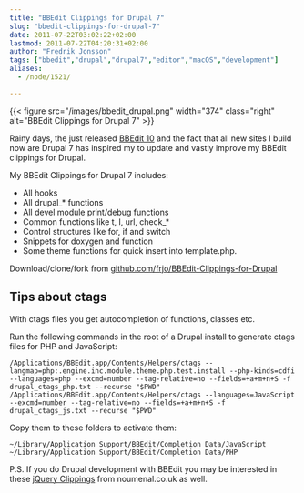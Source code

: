 ```yaml
---
title: "BBEdit Clippings for Drupal 7"
slug: "bbedit-clippings-for-drupal-7"
date: 2011-07-22T03:02:22+02:00
lastmod: 2011-07-22T04:20:31+02:00
author: "Fredrik Jonsson"
tags: ["bbedit","drupal","drupal7","editor","macOS","development"]
aliases:
  - /node/1521/

---
```


{{< figure src="/images/bbedit_drupal.png" width="374" class="right" alt="BBEdit Clippings for Drupal 7" >}}

Rainy days, the just released [BBEdit 10](http://www.barebones.com/products/bbedit/) and the fact that all new sites I build now are Drupal 7 has inspired my to update and vastly improve my BBEdit clippings for Drupal.

My BBEdit Clippings for Drupal 7 includes:

* All hooks
* All drupal_* functions
* All devel module print/debug functions
* Common functions like t, l, url, check_*
* Control structures like for, if and switch 
* Snippets for doxygen and function
* Some theme functions for quick insert into template.php.

Download/clone/fork from [github.com/frjo/BBEdit-Clippings-for-Drupal](https://github.com/frjo/BBEdit-Clippings-for-Drupal)

## Tips about ctags

With ctags files you get autocompletion of functions, classes etc.

Run the following commands in the root of a Drupal install to
generate ctags files for PHP and JavaScript:

~~~~
/Applications/BBEdit.app/Contents/Helpers/ctags --langmap=php:.engine.inc.module.theme.php.test.install --php-kinds=cdfi --languages=php --excmd=number --tag-relative=no --fields=+a+m+n+S -f drupal_ctags_php.txt --recurse "$PWD"
/Applications/BBEdit.app/Contents/Helpers/ctags --languages=JavaScript --excmd=number --tag-relative=no --fields=+a+m+n+S -f drupal_ctags_js.txt --recurse "$PWD"
~~~~

Copy them to these folders to activate them:

~~~~
~/Library/Application Support/BBEdit/Completion Data/JavaScript
~/Library/Application Support/BBEdit/Completion Data/PHP
~~~~


P.S. If you do Drupal development with BBEdit you may be interested in these [jQuery Clippings](http://noumenal.co.uk/bbedit/jquery-clippings/) from noumenal.co.uk as well.


